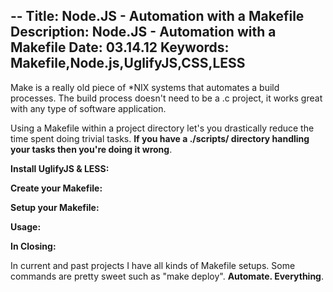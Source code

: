 --
Title: Node.JS - Automation with a Makefile
Description: Node.JS - Automation with a Makefile
Date: 03.14.12
Keywords: Makefile,Node.js,UglifyJS,CSS,LESS
--

Make is a really old piece of *NIX systems that automates a build processes. The build process doesn't need to be a .c project, it works great with any type of software application.

Using a Makefile within a project directory let's you drastically reduce the time spent doing trivial tasks. **If you have a ./scripts/ directory handling your tasks then you're doing it wrong**.

**Install UglifyJS & LESS:**

<script src="https://gist.github.com/2785534.js?file=install.sh"></script>

**Create your Makefile:**

<script src="https://gist.github.com/2785534.js?file=create.sh"></script>

**Setup your Makefile:**

<script src="https://gist.github.com/2785534.js?file=make.sh"></script>

**Usage:**

<script src="https://gist.github.com/2785534.js?file=usage.sh"></script>

**In Closing:**

In current and past projects I have all kinds of Makefile setups. Some commands are pretty sweet such as "make deploy". **Automate. Everything**.



